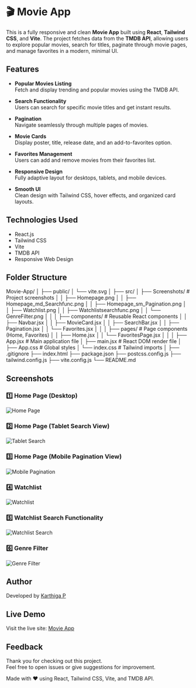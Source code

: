 # 🎬 Movie App

This is a fully responsive and clean **Movie App** built using **React**, **Tailwind CSS**, and **Vite**. The project fetches data from the **TMDB API**, allowing users to explore popular movies, search for titles, paginate through movie pages, and manage favorites in a modern, minimal UI.

## Features

- **Popular Movies Listing**  
  Fetch and display trending and popular movies using the TMDB API.

- **Search Functionality**  
  Users can search for specific movie titles and get instant results.

- **Pagination**  
  Navigate seamlessly through multiple pages of movies.

- **Movie Cards**  
  Display poster, title, release date, and an add-to-favorites option.

- **Favorites Management**  
  Users can add and remove movies from their favorites list.

- **Responsive Design**  
  Fully adaptive layout for desktops, tablets, and mobile devices.

- **Smooth UI**  
  Clean design with Tailwind CSS, hover effects, and organized card layouts.

## Technologies Used

- React.js  
- Tailwind CSS  
- Vite  
- TMDB API  
- Responsive Web Design

## Folder Structure

Movie-App/
│
├── public/
│   └── vite.svg
│
├── src/
│   ├── Screenshots/          # Project screenshots
│   │   ├── Homepage.png
│   │   ├── Homepage_md_Searchfunc.png
│   │   ├── Homepage_sm_Pagination.png
│   │   ├── Watchlist.png
│   │   ├── Watchlistsearchfunc.png
│   │   └── GenreFilter.png
│   │
│   ├── components/           # Reusable React components
│   │   ├── Navbar.jsx
│   │   ├── MovieCard.jsx
│   │   ├── SearchBar.jsx
│   │   ├── Pagination.jsx
│   │   └── Favorites.jsx
│   │
│   ├── pages/                # Page components (Home, Favorites)
│   │   ├── Home.jsx
│   │   └── FavoritesPage.jsx
│   │
│   ├── App.jsx               # Main application file
│   ├── main.jsx              # React DOM render file
│   ├── App.css               # Global styles
│   └── index.css             # Tailwind imports
│
├── .gitignore
├── index.html
├── package.json
├── postcss.config.js
├── tailwind.config.js
├── vite.config.js
└── README.md

## Screenshots

### 1️⃣ Home Page (Desktop)
![Home Page](src/Screenshots/Homepage.png)

### 2️⃣ Home Page (Tablet Search View)
![Tablet Search](src/Screenshots/Homepage_md_Searchfunc.png)

### 3️⃣ Home Page (Mobile Pagination View)
![Mobile Pagination](src/Screenshots/Homepage_sm_Pagination.png)

### 4️⃣ Watchlist
![Watchlist](src/Screenshots/Watchlist.png)

### 5️⃣ Watchlist Search Functionality
![Watchlist Search](src/Screenshots/Watchlistsearchfunc.png)

### 6️⃣ Genre Filter
![Genre Filter](src/Screenshots/GenreFilter.png)

## Author

Developed by [Karthiga P](https://github.com/KarthigaP20)

## Live Demo

Visit the live site: [Movie App](https://movie-app-sigma-ten-14.vercel.app/)

## Feedback

Thank you for checking out this project.  
Feel free to open issues or give suggestions for improvement.

Made with ❤️ using React, Tailwind CSS, Vite, and TMDB API.
